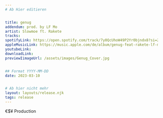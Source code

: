 ```yaml
---
# Ab Hier editieren


title: genug
addendum: prod. by LF Mo
artist: Slowmoe ft. Rakete
tracks:
spotifyLink: https://open.spotify.com/track/7y0QcUhoW49P2Yr0bjndx8?si=266a8ae4175848b7
appleMusicLink: https://music.apple.com/de/album/genug-feat-rakete-lf-mo-%E2%82%AC%24%C2%A5/1671615704?i=1671615826
youtubeLink: 
downloadLink: 
previewIimageUrl: /assets/images/Genug_Cover.jpg


## Format YYYY-MM-DD
date: 2023-03-10


# Ab hier nicht mehr
layout: layouts/release.njk
tags: release
---
```


€$¥ Production